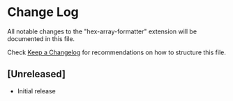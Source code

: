 # Change Log

All notable changes to the "hex-array-formatter" extension will be documented in this file.

Check [Keep a Changelog](http://keepachangelog.com/) for recommendations on how to structure this file.

## [Unreleased]

- Initial release